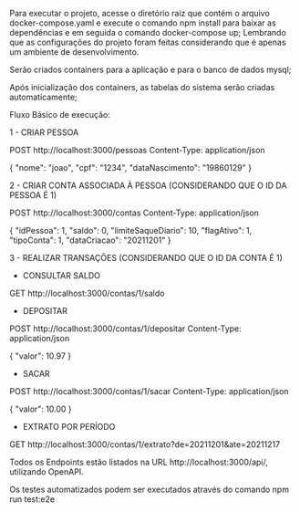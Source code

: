 Para executar o projeto, acesse o diretório raiz que contém o arquivo docker-compose.yaml e execute o comando npm install para baixar as dependências e em seguida o comando docker-compose up;
Lembrando que as configurações do projeto foram feitas considerando que é apenas um ambiente de desenvolvimento.

Serão criados containers para a aplicação e para o banco de dados mysql;

Após inicialização dos containers, as tabelas do sistema serão criadas automaticamente;

Fluxo Básico de execução:

1 - CRIAR PESSOA


POST http://localhost:3000/pessoas
Content-Type: application/json

{
  "nome": "joao",
  "cpf": "1234",
  "dataNascimento": "19860129"
}

2 - CRIAR CONTA ASSOCIADA À PESSOA (CONSIDERANDO QUE O ID DA PESSOA É 1)


POST http://localhost:3000/contas
Content-Type: application/json

{
  "idPessoa": 1,
  "saldo": 0,
  "limiteSaqueDiario": 10,
  "flagAtivo": 1,
  "tipoConta": 1,
  "dataCriacao": "20211201"
}

3 - REALIZAR TRANSAÇÕES (CONSIDERANDO QUE O ID DA CONTA É 1)


  - CONSULTAR SALDO
  
  GET http://localhost:3000/contas/1/saldo


  - DEPOSITAR
  
  POST http://localhost:3000/contas/1/depositar
  Content-Type: application/json

  {
    "valor": 10.97
  }


  - SACAR
  
  POST http://localhost:3000/contas/1/sacar
  Content-Type: application/json

  {
    "valor": 10.00
  }


  - EXTRATO POR PERÍODO
  
  GET http://localhost:3000/contas/1/extrato?de=20211201&ate=20211217



  Todos os Endpoints estão listados na URL http://localhost:3000/api/, utilizando OpenAPI.

  Os testes automatizados podem ser executados através do comando npm run test:e2e
  
  
  
